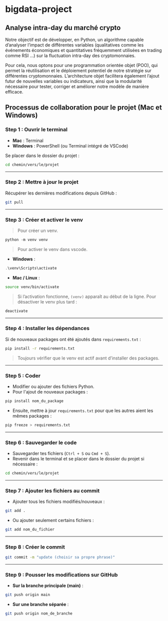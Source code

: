 # bigdata-project
## Analyse intra-day du marché crypto

Notre objectif est de développer, en Python, un algorithme capable d’analyser l’impact de différentes variables (qualitatives comme les événements économiques et quantitatives fréquemment utilisées en trading comme RSI ...) sur la fluctuation intra-day des cryptomonnaies.

Pour cela, nous optons pour une programmation orientée objet (POO), qui permet la réutilisation et le déploiement potentiel de notre stratégie sur différentes cryptomonnaies. L’architecture objet facilitera également l’ajout futur de nouvelles variables ou indicateurs, ainsi que la modularité nécessaire pour tester, corriger et améliorer notre modèle de manière efficace.

## Processus de collaboration pour le projet (Mac et Windows)

### Step 1 : Ouvrir le terminal
- **Mac** : Terminal  
- **Windows** : PowerShell (ou Terminal intégré de VSCode)  

Se placer dans le dossier du projet :  
```bash
cd chemin/vers/le/projet
````

---

### Step 2 : Mettre à jour le projet

Récupérer les dernières modifications depuis GitHub :

```bash
git pull
```

---

### Step 3 : Créer et activer le venv

> Pour créer un venv.

```powershell
python -m venv venv
```
> Pour activer le venv dans vscode.

* **Windows** :

```powershell
.\venv\Scripts\activate
```

* **Mac / Linux** :

```bash
source venv/bin/activate
```

> Si l’activation fonctionne, `(venv)` apparaît au début de la ligne.
> Pour désactiver le venv plus tard :

```bash
deactivate
```

---

### Step 4 : Installer les dépendances

Si de nouveaux packages ont été ajoutés dans `requirements.txt` :

```bash
pip install -r requirements.txt
```

> Toujours vérifier que le venv est actif avant d’installer des packages.

---

### Step 5 : Coder

* Modifier ou ajouter des fichiers Python.
* Pour l'ajout de nouveaux packages :

```bash
pip install nom_du_package
```

* Ensuite, mettre à jour `requirements.txt` pour que les autres aient les mêmes packages :

```bash
pip freeze > requirements.txt
```

---

### Step 6 : Sauvegarder le code

* Sauvegarder tes fichiers (`Ctrl + S` ou `Cmd + S`).
* Revenir dans le terminal et se placer dans le dossier du projet si nécessaire :

```bash
cd chemin/vers/le/projet
```

---

### Step 7 : Ajouter les fichiers au commit

* Ajouter tous les fichiers modifiés/nouveaux :

```bash
git add .
```

* Ou ajouter seulement certains fichiers :

```bash
git add nom_du_fichier
```

---

### Step 8 : Créer le commit

```bash
git commit -m "update (choisir sa propre phrase)"
```

---

### Step 9 : Pousser les modifications sur GitHub

* **Sur la branche principale (main)** :

```bash
git push origin main
```

* **Sur une branche séparée** :

```bash
git push origin nom_de_branche
```
